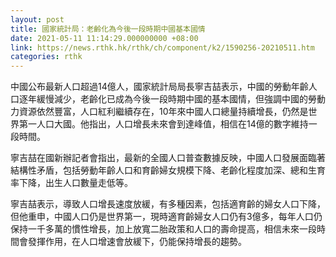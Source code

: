 ```yaml
---
layout: post
title: 國家統計局：老齡化為今後一段時期中國基本國情
date: 2021-05-11 11:14:29.000000000 +08:00
link: https://news.rthk.hk/rthk/ch/component/k2/1590256-20210511.htm
categories: rthk
---
```


中國公布最新人口超過14億人，國家統計局局長寧吉喆表示，中國的勞動年齡人口逐年緩慢減少，老齡化已成為今後一段時期中國的基本國情，但強調中國的勞動力資源依然豐富，人口紅利繼續存在，10年來中國人口總量持續增長，仍然是世界第一人口大國。他指出，人口增長未來會到達峰值，相信在14億的數字維持一段時間。

寧吉喆在國新辦記者會指出，最新的全國人口普查數據反映，中國人口發展面臨著結構性矛盾，包括勞動年齡人口和育齡婦女規模下降、老齡化程度加深、總和生育率下降，出生人口數量走低等。

寧吉喆表示，導致人口增長速度放緩，有多種因素，包括適育齡的婦女人口下降，但他重申，中國人口仍是世界第一，現時適育齡婦女人口仍有3億多，每年人口仍保持一千多萬的慣性增長，加上放寬二胎政策和人口的壽命提高，相信未來一段時間會發揮作用，在人口增速會放緩下，仍能保持增長的趨勢。
